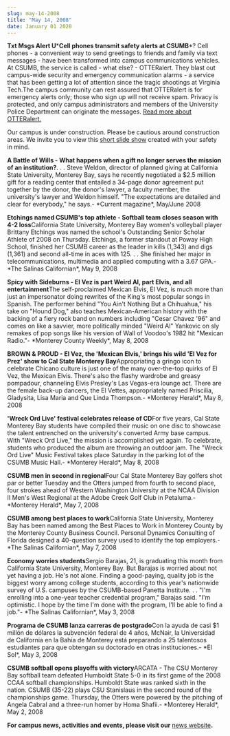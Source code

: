 ```yaml
---
slug: may-14-2008
title: "May 14, 2008"
date: January 01 2020
---
```


<p><strong>Txt Msgs Alert U</strong>&#42;<strong>Cell phones transmit safety alerts at CSUMB</strong>&#42;? Cell phones &#45; a convenient way to send greetings to friends and family via text messages &#45; have been transformed into campus communications vehicles. At CSUMB, the service is called &#45; what else? &#45; OTTERalert. They blast out campus&#45;wide security and emergency communication alarms &#45; a service that has been getting a lot of attention since the tragic shootings at Virginia Tech.The campus community can rest assured that OTTERalert is for emergency alerts only; those who sign up will not receive spam. Privacy is protected, and only campus administrators and members of the University Police Department can originate the messages. <a href="http://news.csumb.edu/site/x20695.xml%20">Read more about OTTERalert.</a>
</p><p>Our campus is under construction. Please be cautious around construction areas. We invite you to view this <a href="http://cdo.csumb.edu/site/x4929.xml%20">short slide show</a> created with your safety in mind.
</p><p><strong>A Battle of Wills &#45; What happens when a gift no longer serves the mission of an institution?</strong>. . . Steve Weldon, director of planned giving at California State University, Monterey Bay, says he recently negotiated a $2.5 million gift for a reading center that entailed a 34&#45;page donor agreement put together by the donor, the donor's lawyer, a faculty member, the university's lawyer and Weldon himself. "The expectations are detailed and clear for everybody," he says.&#45; &#42;Current magazine&#42;, May/June 2008
</p><p><strong>Etchings named CSUMB's top athlete &#45; Softball team closes season with 4&#45;2 loss</strong>California State University, Monterey Bay women's volleyball player Brittany Etchings was named the school's Outstanding Senior Scholar Athlete of 2008 on Thursday. Etchings, a former standout at Poway High School, finished her CSUMB career as the leader in kills &#40;1,343&#41; and digs &#40;1,361&#41; and second all&#45;time in aces with 125. . . She finished her major in telecommunications, multimedia and applied computing with a 3.67 GPA.&#45; &#42;The Salinas Californian&#42;, May 9, 2008
</p><p><strong>Spicy with Sideburns &#45; El Vez is part Weird Al, part Elvis, and all entertainment</strong>The self&#45;proclaimed Mexican Elvis, El Vez, is much more than just an impersonator doing rewrites of the King's most popular songs in Spanish. The performer behind "You Ain't Nothing But a Chihuahua," his take on "Hound Dog," also teaches Mexican&#45;American history with the backing of a fiery rock band on numbers including "Cesar Chavez '96" and comes on like a savvier, more politically minded "Weird Al" Yankovic on sly remakes of pop songs like his version of Wall of Voodoo's 1982 hit "Mexican Radio."&#45; &#42;Monterey County Weekly&#42;, May 8, 2008
</p><p><strong>BROWN &amp; PROUD &#45; El Vez, the 'Mexican Elvis,' brings his wild 'El Vez for Prez' show to Cal State Monterey Bay</strong>Appropriating a gringo icon to celebrate Chicano culture is just one of the many over&#45;the&#45;top quirks of El Vez, the Mexican Elvis. There's also the flashy wardrobe and greasy pompadour, channeling Elvis Presley's Las Vegas&#45;era lounge act. There are the female back&#45;up dancers, the El Vettes, appropriately named Priscilia, Gladysita, Lisa Maria and Que Linda Thompson.&#45; &#42;Monterey Herald&#42;, May 8, 2008
</p><p><strong>'Wreck Ord Live' festival celebrates release of CD</strong>For five years, Cal State Monterey Bay students have compiled their music on one disc to showcase the talent entrenched on the university's converted Army base campus. With "Wreck Ord Live," the mission is accomplished yet again. To celebrate, students who produced the album are throwing an outdoor jam. The "Wreck Ord Live" Music Festival takes place Saturday in the parking lot of the CSUMB Music Hall.&#45; &#42;Monterey Herald&#42;, May 8, 2008
</p><p><strong>CSUMB men in second in regional</strong>Four Cal State Monterey Bay golfers shot par or better Tuesday and the Otters jumped from fourth to second place, four strokes ahead of Western Washington University at the NCAA Division II Men's West Regional at the Adobe Creek Golf Club in Petaluma.&#45; &#42;Monterey Herald&#42;, May 7, 2008
</p><p><strong>CSUMB among best places to work</strong>California State University, Monterey Bay has been named among the Best Places to Work in Monterey County by the Monterey County Business Council. Personal Dynamics Consulting of Florida designed a 40&#45;question survey used to identify the top employers.&#45; &#42;The Salinas Californian&#42;, May 7, 2008
</p><p><strong>Economy worries students</strong>Sergio Barajas, 21, is graduating this month from California State University, Monterey Bay. But Barajas is worried about not yet having a job. He's not alone. Finding a good&#45;paying, quality job is the biggest worry among college students, according to this year's nationwide survey of U.S. campuses by the CSUMB&#45;based Panetta Institute. . . "I'm enrolling into a one&#45;year teacher credential program," Barajas said. "I'm optimistic. I hope by the time I'm done with the program, I'll be able to find a job."&#45; &#42;The Salinas Californian&#42;, May 3, 2008
</p><p><strong>Programa de CSUMB lanza carreras de postgrado</strong>Con la ayuda de casi $1 millón de dólares la subvención federal de 4 años, McNair, la Universidad de California en la Bahía de Monterey está preparando a 25 talentosos estudiantes para que obtengan su doctorado en otras instituciones.&#45; &#42;El Sol&#42;, May 3, 2008
</p><p><strong>CSUMB softball opens playoffs with victory</strong>ARCATA &#45; The CSU Monterey Bay softball team defeated Humboldt State 5&#45;0 in its first game of the 2008 CCAA softball championships. Humboldt State was ranked sixth in the nation. CSUMB &#40;35&#45;22&#41; plays CSU Stanislaus in the second round of the championships game. Thursday, the Otters were powered by the pitching of Angela Cabral and a three&#45;run homer by Homa Shafii.&#45; &#42;Monterey Herald&#42;, May 2, 2008
</p><p><strong>For campus news, activities and events, please visit our</strong> <a href="http://www.csumb.edu/news%20">news website</a><strong>.</strong>
</p>
